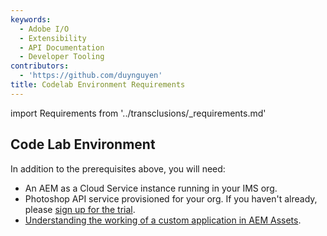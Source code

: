 ```yaml
---
keywords:
  - Adobe I/O
  - Extensibility
  - API Documentation
  - Developer Tooling
contributors:
  - 'https://github.com/duynguyen'
title: Codelab Environment Requirements
---
```


import Requirements from '../transclusions/_requirements.md'

<Requirements/>

## Code Lab Environment

In addition to the prerequisites above, you will need:

* An AEM as a Cloud Service instance running in your IMS org.
* Photoshop API service provisioned for your org. If you haven't already, please [sign up for the trial](https://developer.adobe.com/photoshop/api/signup/?ref=signup).
* [Understanding the working of a custom application in AEM Assets](https://experienceleague.adobe.com/docs/asset-compute/using/extend/custom-application-internals.html).
